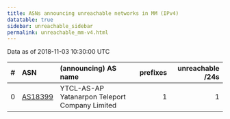 ```yaml
---
title: ASNs announcing unreachable networks in MM (IPv4)
datatable: true
sidebar: unreachable_sidebar
permalink: unreachable_mm-v4.html
---
```


Data as of 2018-11-03 10:30:00 UTC


<div class="datatable-begin"></div>

|   # | ASN                                    | (announcing) AS name                           |   prefixes |   unreachable /24s |
|----:|:---------------------------------------|:-----------------------------------------------|-----------:|-------------------:|
|   0 | [AS18399](unreachable_AS18399-v4.html) | YTCL-AS-AP Yatanarpon Teleport Company Limited |          1 |                  1 |

<div class="datatable-end"></div>
